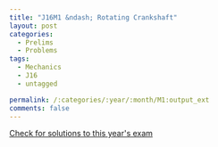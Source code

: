 ```yaml
---
title: "J16M1 &ndash; Rotating Crankshaft"
layout: post
categories:
  - Prelims
  - Problems
tags:
  - Mechanics
  - J16
  - untagged

permalink: /:categories/:year/:month/M1:output_ext
comments: false
---
```

<object data="2016J1M.pdf" type="application/pdf" width="100%" height="500"></object>
<div class="message"><a href='https://princetonprelim.com/prelim/34/'>Check for solutions to this year's exam</a></div>